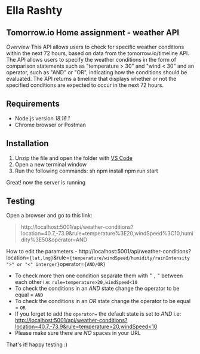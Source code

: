# Ella Rashty
## Tomorrow.io Home assignment - weather API


*Overview*
This API allows users to check for specific weather conditions within the next 72 hours, based on data
from the tomorrow.io/timeline API. The API allows users to specify the weather conditions in the form
of comparison statements such as "temperature > 30" and "wind < 30" and an operator, such as
"AND" or "OR", indicating how the conditions should be evaluated. The API returns a timeline that
displays whether or not the specified conditions are expected to occur in the next 72 hours.

## Requirements 
- Node.js version *18.16.1*
- Chrome browser or Postman 
## Installation

1. Unzip the file and open the folder with [VS Code](https://code.visualstudio.com/)
2. Open a new terminal window
3. Run the following commands:
sh
npm install 
npm run start

Great! now the server is running 

## Testing
Open a browser and go to this link:
> http://localhost:5001/api/weather-conditions?location=40.7,-73.9&rule=temperature%3E20,windSpeed%3C10,humidity%3E50&operator=AND

How to edit the parameters - 
http://localhost:5001/api/weather-conditions?location=`{lat,lng}`&rule=`{temperature/windSpeed/humidity/rainIntensity ">" or "<" interger}`operator=`{AND/OR}`
 * To check more then one condition separate them with " `,` " between each other i.e: `rule=temperature>20,windSpeed<10`
 * To check the conditions  in an *AND* state change the operator to be equal = `AND`
 * To check the conditions  in an *OR* state change the operator to be equal = `OR`
 * If you forget to add the `operator=` the default state is set to  *AND*
 i.e: [http://localhost:5001/api/weather-conditions?location=40.7,-73.9&rule=temperature>20,windSpeed<10](http://localhost:5001/api/weather-conditions?location=40.7,-73.9&rule=temperature%3E20,windSpeed<10)
 * Please make sure there are *NO*  spaces in your URL

That's it! happy testing :)
